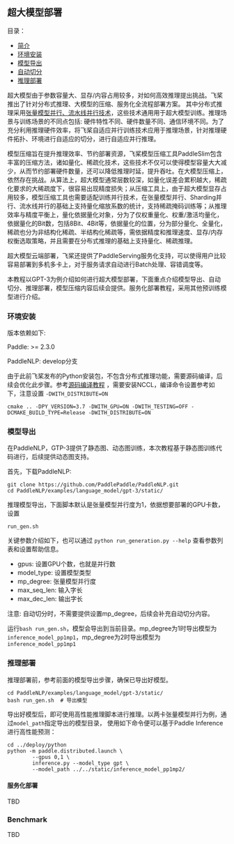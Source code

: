 ## 超大模型部署

目录：
- [简介](#简介)
- [环境安装](#环境安装)
- [模型导出](#模型导出)
- [自动切分](#自动切分)
- [推理部署](#推理部署)



超大模型由于参数容量大、显存/内容占用较多，对如何高效推理提出挑战。飞桨推出了针对分布式推理、大模型的压缩、服务化全流程部署方案。 其中分布式推理采用[张量模型并行、流水线并行技术](https://fleet-x.readthedocs.io/en/latest/paddle_fleet_rst/distributed_introduction.html)，这些技术通用用于超大模型训练。推理场景与训练场景的不同点包括: 硬件特性不同、硬件数量不同、通信环境不同。为了充分利用推理硬件效率，将飞桨自适应并行训练技术应用于推理场景，针对推理硬件拓扑、环境进行自适应的切分，进行自适应并行推理。

模型压缩旨在提升推理效率、节约部署资源，飞桨模型压缩工具PaddleSlim包含丰富的压缩方法，诸如量化、稀疏化技术，这些技术不仅可以使得模型容量大大减少，从而节约部署硬件数量，还可以降低推理时延，提升吞吐。在大模型压缩上，依然存在挑战。从算法上，超大模型通常层数较深，如量化误差会累积越大，稀疏化要求的大稀疏度下，很容易出现精度损失；从压缩工具上，由于超大模型显存占用较多，模型压缩工具也需要适配训练并行技术，在张量模型并行、Sharding并行、流水线并行的基础上支持量化缩放系数的统计，支持稀疏掩码训练等；从推理效率与精度平衡上，量化依据量化对象，分为了仅权重量化、权重/激活均量化，依据量化的Bit数，包括8Bit、4Bit等，依据量化的位置，分为部分量化、全量化，稀疏也分为非结构化稀疏、半结构化稀疏等，需依据精度和推理速度、显存/内存权衡选取策略，并且需要在分布式推理的基础上支持量化、稀疏推理。



超大模型云端部署，飞桨还提供了PaddleServing服务化支持，可以使得用户比较容易部署到多机多卡上，对于服务请求自动进行Batch处理、容错调度等。



本教程以GPT-3为例介绍如何进行超大模型部署，下面重点介绍模型导出、自动切分、推理部署，模型压缩内容后续会提供。服务化部署教程，采用其他预训练模型进行介绍。



### 环境安装

版本依赖如下:

Paddle: >= 2.3.0

PaddleNLP: develop分支



由于此前飞桨发布的Python安装包，不包含分布式推理功能，需要源码编译，后续会优化此步骤。参考[源码编译教程](https://www.paddlepaddle.org.cn/documentation/docs/zh/install/compile/linux-compile.html) ，需要安装NCCL，编译命令设置参考如下，注意设置 `-DWITH_DISTRIBUTE=ON`

```
cmake .. -DPY_VERSION=3.7 -DWITH_GPU=ON -DWITH_TESTING=OFF -DCMAKE_BUILD_TYPE=Release -DWITH_DISTRIBUTE=ON
```



### 模型导出

在PaddleNLP，GTP-3提供了静态图、动态图训练，本次教程基于静态图训练代码进行，后续提供动态图支持。

首先，下载PaddleNLP:

```
git clone https://github.com/PaddlePaddle/PaddleNLP.git
cd PaddleNLP/examples/language_model/gpt-3/static/
```

推理模型导出，下面脚本默认是张量模型并行度为1，依据想要部署的GPU卡数，设置

```
run_gen.sh
```

关键参数介绍如下，也可以通过 `python run_generation.py --help` 查看参数列表和设置帮助信息。

- gpus:  设置GPU个数，也就是并行数
- model_type: 设置模型类型
- mp_degree: 张量模型并行度
- max_seq_len: 输入字长
- max_dec_len: 输出字长

注意: 自动切分时，不需要提供设置mp_degree，后续会补充自动切分内容。

运行`bash run_gen.sh`，模型会导出到当前目录。mp_degree为1时导出模型为`inference_model_pp1mp1`，mp_degree为2时导出模型为`inference_model_pp1mp1`


### 推理部署
推理部署前，参考前面的模型导出步骤，确保已导出好模型。
```
cd PaddleNLP/examples/language_model/gpt-3/static/
bash run_gen.sh  # 导出模型
```
导出好模型后，即可使用高性能推理脚本进行推理。以两卡张量模型并行为例，通过`model_path`指定导出的模型目录，
使用如下命令便可以基于Paddle Inference进行高性能预测：
```
cd ../deploy/python
python -m paddle.distributed.launch \
        --gpus 0,1 \
        inference.py --model_type gpt \
        --model_path ../../static/inference_model_pp1mp2/
```


#### 服务化部署
TBD




### Benchmark
TBD
